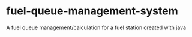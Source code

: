 # fuel-queue-management-system
A fuel queue management/calculation for a fuel station created with java

